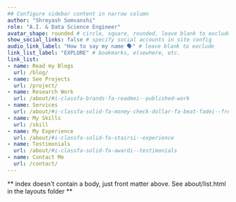 ```yaml
---
## Configure sidebar content in narrow column
author: "Shreyash Somvanshi"
role: "A.I. & Data Science Engineer"
avatar_shape: rounded # circle, square, rounded, leave blank to exclude
show_social_links: false # specify social accounts in site config
audio_link_label: "How to say my name 🗣️" # leave blank to exclude
link_list_label: "EXPLORE" # bookmarks, elsewhere, etc.
link_list:
- name: Read my Blogs
  url: /blog/
- name: See Projects
  url: /project/
- name: Research Work
  url: /about/#i-classfa-brands-fa-readmei--published-work
- name: Services
  url: /about/#i-classfa-solid-fa-money-check-dollar-fa-beat-fadei--freelancing
- name: My Skills
  url: /skill
- name: My Experience
  url: /about/#i-classfa-solid-fa-stairsi--experience
- name: Testimonials
  url: /about/#i-classfa-solid-fa-awardi--testimonials
- name: Contact Me
  url: /contact/
---
```


** index doesn't contain a body, just front matter above.
See about/list.html in the layouts folder **